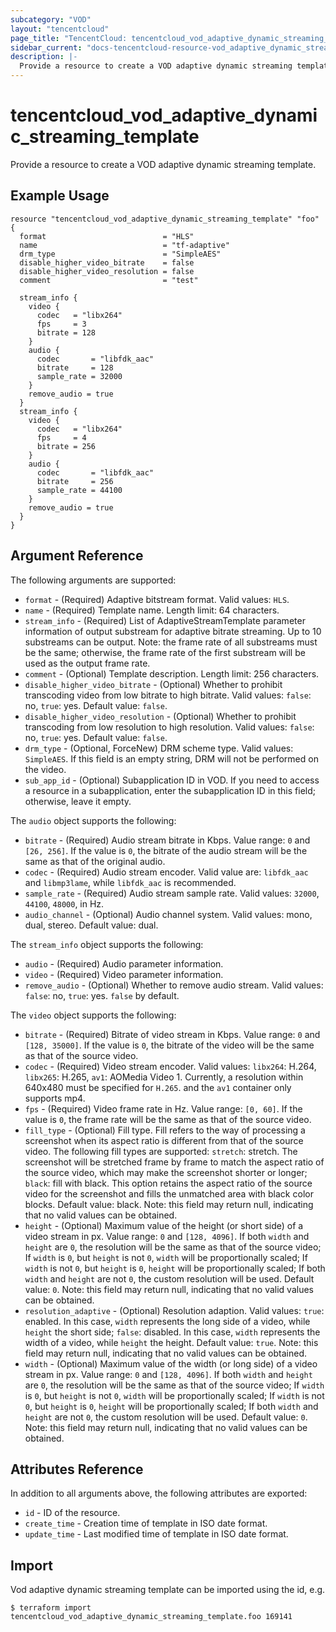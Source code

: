 ```yaml
---
subcategory: "VOD"
layout: "tencentcloud"
page_title: "TencentCloud: tencentcloud_vod_adaptive_dynamic_streaming_template"
sidebar_current: "docs-tencentcloud-resource-vod_adaptive_dynamic_streaming_template"
description: |-
  Provide a resource to create a VOD adaptive dynamic streaming template.
---
```


# tencentcloud_vod_adaptive_dynamic_streaming_template

Provide a resource to create a VOD adaptive dynamic streaming template.

## Example Usage

```hcl
resource "tencentcloud_vod_adaptive_dynamic_streaming_template" "foo" {
  format                          = "HLS"
  name                            = "tf-adaptive"
  drm_type                        = "SimpleAES"
  disable_higher_video_bitrate    = false
  disable_higher_video_resolution = false
  comment                         = "test"

  stream_info {
    video {
      codec   = "libx264"
      fps     = 3
      bitrate = 128
    }
    audio {
      codec       = "libfdk_aac"
      bitrate     = 128
      sample_rate = 32000
    }
    remove_audio = true
  }
  stream_info {
    video {
      codec   = "libx264"
      fps     = 4
      bitrate = 256
    }
    audio {
      codec       = "libfdk_aac"
      bitrate     = 256
      sample_rate = 44100
    }
    remove_audio = true
  }
}
```

## Argument Reference

The following arguments are supported:

* `format` - (Required) Adaptive bitstream format. Valid values: `HLS`.
* `name` - (Required) Template name. Length limit: 64 characters.
* `stream_info` - (Required) List of AdaptiveStreamTemplate parameter information of output substream for adaptive bitrate streaming. Up to 10 substreams can be output. Note: the frame rate of all substreams must be the same; otherwise, the frame rate of the first substream will be used as the output frame rate.
* `comment` - (Optional) Template description. Length limit: 256 characters.
* `disable_higher_video_bitrate` - (Optional) Whether to prohibit transcoding video from low bitrate to high bitrate. Valid values: `false`: no, `true`: yes. Default value: `false`.
* `disable_higher_video_resolution` - (Optional) Whether to prohibit transcoding from low resolution to high resolution. Valid values: `false`: no, `true`: yes. Default value: `false`.
* `drm_type` - (Optional, ForceNew) DRM scheme type. Valid values: `SimpleAES`. If this field is an empty string, DRM will not be performed on the video.
* `sub_app_id` - (Optional) Subapplication ID in VOD. If you need to access a resource in a subapplication, enter the subapplication ID in this field; otherwise, leave it empty.

The `audio` object supports the following:

* `bitrate` - (Required) Audio stream bitrate in Kbps. Value range: `0` and `[26, 256]`. If the value is `0`, the bitrate of the audio stream will be the same as that of the original audio.
* `codec` - (Required) Audio stream encoder. Valid value are: `libfdk_aac` and `libmp3lame`, while `libfdk_aac` is recommended.
* `sample_rate` - (Required) Audio stream sample rate. Valid values: `32000`, `44100`, `48000`, in Hz.
* `audio_channel` - (Optional) Audio channel system. Valid values: mono, dual, stereo. Default value: dual.

The `stream_info` object supports the following:

* `audio` - (Required) Audio parameter information.
* `video` - (Required) Video parameter information.
* `remove_audio` - (Optional) Whether to remove audio stream. Valid values: `false`: no, `true`: yes. `false` by default.

The `video` object supports the following:

* `bitrate` - (Required) Bitrate of video stream in Kbps. Value range: `0` and `[128, 35000]`. If the value is `0`, the bitrate of the video will be the same as that of the source video.
* `codec` - (Required) Video stream encoder. Valid values: `libx264`: H.264, `libx265`: H.265, `av1`: AOMedia Video 1. Currently, a resolution within 640x480 must be specified for `H.265`. and the `av1` container only supports mp4.
* `fps` - (Required) Video frame rate in Hz. Value range: `[0, 60]`. If the value is `0`, the frame rate will be the same as that of the source video.
* `fill_type` - (Optional) Fill type. Fill refers to the way of processing a screenshot when its aspect ratio is different from that of the source video. The following fill types are supported: `stretch`: stretch. The screenshot will be stretched frame by frame to match the aspect ratio of the source video, which may make the screenshot shorter or longer; `black`: fill with black. This option retains the aspect ratio of the source video for the screenshot and fills the unmatched area with black color blocks. Default value: black. Note: this field may return null, indicating that no valid values can be obtained.
* `height` - (Optional) Maximum value of the height (or short side) of a video stream in px. Value range: `0` and `[128, 4096]`. If both `width` and `height` are `0`, the resolution will be the same as that of the source video; If `width` is `0`, but `height` is not `0`, `width` will be proportionally scaled; If `width` is not `0`, but `height` is `0`, `height` will be proportionally scaled; If both `width` and `height` are not `0`, the custom resolution will be used. Default value: `0`. Note: this field may return null, indicating that no valid values can be obtained.
* `resolution_adaptive` - (Optional) Resolution adaption. Valid values: `true`: enabled. In this case, `width` represents the long side of a video, while `height` the short side; `false`: disabled. In this case, `width` represents the width of a video, while `height` the height. Default value: `true`. Note: this field may return null, indicating that no valid values can be obtained.
* `width` - (Optional) Maximum value of the width (or long side) of a video stream in px. Value range: `0` and `[128, 4096]`. If both `width` and `height` are `0`, the resolution will be the same as that of the source video; If `width` is `0`, but `height` is not `0`, `width` will be proportionally scaled; If `width` is not `0`, but `height` is `0`, `height` will be proportionally scaled; If both `width` and `height` are not `0`, the custom resolution will be used. Default value: `0`. Note: this field may return null, indicating that no valid values can be obtained.

## Attributes Reference

In addition to all arguments above, the following attributes are exported:

* `id` - ID of the resource.
* `create_time` - Creation time of template in ISO date format.
* `update_time` - Last modified time of template in ISO date format.


## Import

Vod adaptive dynamic streaming template can be imported using the id, e.g.

```
$ terraform import tencentcloud_vod_adaptive_dynamic_streaming_template.foo 169141
```

